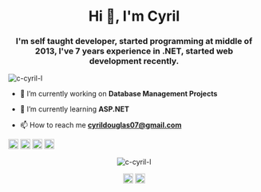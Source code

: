 <h1 align="center">Hi 👋, I'm Cyril</h1>
<h3 align="center">I'm self taught developer, started programming at middle of 2013, I've 7 years experience in .NET, started web development recently.
</h3>

<p align="left"> <img src="https://komarev.com/ghpvc/?username=c-cyril-l" alt="c-cyril-l" /> </p>

- 🔭 I’m currently working on **Database Management Projects**

- 🌱 I’m currently learning **ASP.NET**

- 📫 How to reach me **cyrildouglas07@gmail.com**

<p align="left"><img src="https://devicons.github.io/devicon/devicon.git/icons/css3/css3-original-wordmark.svg" alt="css3" width="20" height="20"/> <img src="https://devicons.github.io/devicon/devicon.git/icons/csharp/csharp-original.svg" alt="csharp" width="20" height="20"/> <img src="https://devicons.github.io/devicon/devicon.git/icons/dot-net/dot-net-original-wordmark.svg" alt="dotnet" width="20" height="20"/> <img src="https://devicons.github.io/devicon/devicon.git/icons/sass/sass-original.svg" alt="sass" width="20" height="20"/></p><p align="center"> <img src="https://github-readme-stats.vercel.app/api?username=c-cyril-l&show_icons=true" alt="c-cyril-l" /> </p>

<p align="center">
<a href="https://fb.com/cryildouglas" target="blank"><img align="center" src="https://cdn.jsdelivr.net/npm/simple-icons@3.0.1/icons/facebook.svg" alt="cryildouglas" height="20" width="20" /></a>
<a href="https://www.youtube.com/c/ucffjidjrgszm2dvwf4_5oaw" target="blank"><img align="center" src="https://cdn.jsdelivr.net/npm/simple-icons@3.0.1/icons/youtube.svg" alt="ucffjidjrgszm2dvwf4_5oaw" height="20" width="20" /></a>
</p>
